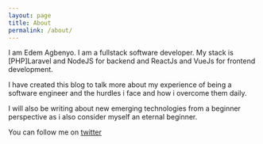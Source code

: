 ```yaml
---
layout: page
title: About
permalink: /about/
---
```


I am Edem Agbenyo. I am a fullstack software developer. My stack is [PHP]Laravel and NodeJS for backend and ReactJs and VueJs for frontend development. 

I have created this blog to talk more about my experience of being a software engineer and the hurdles i face and how i overcome them daily.

I will also be writing about new emerging technologies from a beginner perspective as i also consider myself an eternal beginner.

You can follow me on
[twitter](https://twitter.com/edemAgbenyo)
